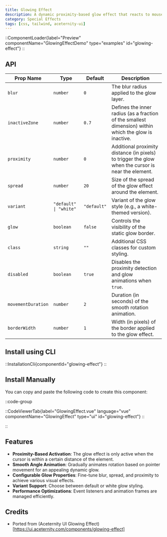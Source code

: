 ```yaml
---
title: Glowing Effect
description: A dynamic proximity-based glow effect that reacts to mouse movements and scroll events, perfect for highlighting interactive elements.
category: Special Effects
tags: [css, tailwind, aceternity-ui]
---
```


::ComponentLoader{label="Preview" componentName="GlowingEffectDemo" type="examples" id="glowing-effect"}
::

## API

| Prop Name          | Type                   | Default     | Description                                                                                           |
| ------------------ | ---------------------- | ----------- | ----------------------------------------------------------------------------------------------------- |
| `blur`             | `number`               | `0`         | The blur radius applied to the glow layer.                                                            |
| `inactiveZone`     | `number`               | `0.7`       | Defines the inner radius (as a fraction of the smallest dimension) within which the glow is inactive. |
| `proximity`        | `number`               | `0`         | Additional proximity distance (in pixels) to trigger the glow when the cursor is near the element.    |
| `spread`           | `number`               | `20`        | Size of the spread of the glow effect around the element.                                             |
| `variant`          | `"default" \| "white"` | `"default"` | Variant of the glow style (e.g., a white-themed version).                                             |
| `glow`             | `boolean`              | `false`     | Controls the visibility of the static glow border.                                                    |
| `class`            | `string`               | `""`        | Additional CSS classes for custom styling.                                                            |
| `disabled`         | `boolean`              | `true`      | Disables the proximity detection and glow animations when `true`.                                     |
| `movementDuration` | `number`               | `2`         | Duration (in seconds) of the smooth rotation animation.                                               |
| `borderWidth`      | `number`               | `1`         | Width (in pixels) of the border applied to the glow effect.                                           |

## Install using CLI

::InstallationCli{componentId="glowing-effect"}
::

## Install Manually

You can copy and paste the following code to create this component:

::code-group

::CodeViewerTab{label="GlowingEffect.vue" language="vue" componentName="GlowingEffect" type="ui" id="glowing-effect"}
::

::

## Features

- **Proximity-Based Activation**: The glow effect is only active when the cursor is within a certain distance of the element.
- **Smooth Angle Animation**: Gradually animates rotation based on pointer movement for an appealing dynamic glow.
- **Configurable Glow Properties**: Fine-tune blur, spread, and proximity to achieve various visual effects.
- **Variant Support**: Choose between default or white glow styling.
- **Performance Optimizations**: Event listeners and animation frames are managed efficiently.

## Credits

- Ported from (Aceternity UI Glowing Effect)[https://ui.aceternity.com/components/glowing-effect]

